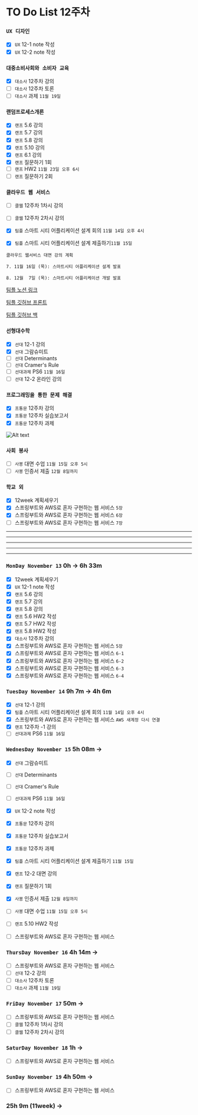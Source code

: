 # TO Do List 12주차

### `UX 디자인` 
- [x] `UX` 12-1 note 작성
- [x] `UX` 12-2 note 작성

### `대중소비사회와 소비자 교육`
- [x] `대소사` 12주차 강의
- [ ] `대소사` 12주차 토론
- [ ] `대소사` 과제 `11월 19일`

### `랜덤프로세스개론`
- [x] `랜프` 5.6 강의
- [x] `랜프` 5.7 강의
- [x] `랜프` 5.8 강의
- [x] `랜프` 5.10 강의
- [x] `랜프` 6.1 강의
- [x] `랜프` 질문하기 1회
- [ ] `랜프` HW2 `11월 23일 오후 6시`
- [ ] `랜프` 질문하기 2회

### `클라우드 웹 서비스`
- [ ] `클웹` 12주차 1차시 강의
- [ ] `클웹` 12주차 2차시 강의
- [x] `팀플` 스마트 시티 어플리케이션 설계 회의 `11월 14일 오후 4시`
- [x] `팀플` 스마트 시티 어플리케이션 설계 제출하기`11월 15일`


```
클라우드 웹서비스 대면 강의 계획

7. 11월 16일 (목): 스마트시티 어플리케이션 설계 발표

8. 12월  7일 (목): 스마트시티 어플리케이션 개발 발표
```

[팀플 노션 링크](https://www.notion.so/Cloud-Web-Service-Team-Project-cb7f98e2e37c43fd98b7937e0d5018c5)

[팀플 깃허브 프론트](https://github.com/woo4826/Cloud-Web-Service-SNS-web)

[팀플 깃허브 백](https://github.com/woo4826/Cloud-Web-Service-SNS-server)

### `선형대수학`
- [x] `선대` 12-1 강의
- [x] `선대` 그람슈미트
- [ ] `선대` Determinants
- [ ] `선대` Cramer's Rule
- [ ] `선대과제` PS6 `11월 16일`
- [ ] `선대` 12-2 온라인 강의

### `프로그래밍을 통한 문제 해결`
- [x] `프통문` 12주차 강의
- [x] `프통문` 12주차 실습보고서
- [x] `프통문` 12주차 과제

![Alt text](%E1%84%91%E1%85%B3%E1%84%90%E1%85%A9%E1%86%BC%E1%84%86%E1%85%AE%E1%86%AB%E1%84%80%E1%85%A1%E1%86%BC%E1%84%8B%E1%85%B4%E1%84%80%E1%85%A8%E1%84%92%E1%85%AC%E1%86%A8%E1%84%89%E1%85%A5.png)

### `사회 봉사`
- [ ] `사봉` 대면 수업 `11월 15일 오후 5시`
- [ ] `사봉` 인증서 제출 `12월 8일까지`

### `학교 외`
- [x] 12week 계획세우기
- [x] 스프링부트와 AWS로 혼자 구현하는 웹 서비스 `5장`
- [x] 스프링부트와 AWS로 혼자 구현하는 웹 서비스 `6장`
- [ ] 스프링부트와 AWS로 혼자 구현하는 웹 서비스 `7장`

---
---
---
---
---

### `MonDay November 13` 0h -> 6h 33m
- [x] 12week 계획세우기
- [x] `UX` 12-1 note 작성
- [x] `랜프` 5.6 강의
- [x] `랜프` 5.7 강의
- [x] `랜프` 5.8 강의
- [x] `랜프` 5.6 HW2 작성
- [x] `랜프` 5.7 HW2 작성
- [x] `랜프` 5.8 HW2 작성
- [x] `대소사` 12주차 강의
- [x] 스프링부트와 AWS로 혼자 구현하는 웹 서비스 `5장`
- [x] 스프링부트와 AWS로 혼자 구현하는 웹 서비스 `6-1`
- [x] 스프링부트와 AWS로 혼자 구현하는 웹 서비스 `6-2`
- [x] 스프링부트와 AWS로 혼자 구현하는 웹 서비스 `6-3`
- [x] 스프링부트와 AWS로 혼자 구현하는 웹 서비스 `6-4`

### `TuesDay November 14` 9h 7m -> 4h 6m
- [x] `선대` 12-1 강의
- [x] `팀플` 스마트 시티 어플리케이션 설계 회의 `11월 14일 오후 4시`
- [x] 스프링부트와 AWS로 혼자 구현하는 웹 서비스 `AWS 새계정 다시 연결`
- [x] `랜프` 12주차 -1 강의
- [ ] `선대과제` PS6 `11월 16일`

### `WednesDay November 15` 5h 08m ->
- [x] `선대` 그람슈미트
- [ ] `선대` Determinants
- [ ] `선대` Cramer's Rule
- [ ] `선대과제` PS6 `11월 16일`

- [x] `UX` 12-2 note 작성
- [x] `프통문` 12주차 강의
- [x] `프통문` 12주차 실습보고서
- [x] `프통문` 12주차 과제
- [x] `팀플` 스마트 시티 어플리케이션 설계 제출하기 `11월 15일`
- [x] `랜프` 12-2 대면 강의
- [x] `랜프` 질문하기 1회
- [x] `사봉` 인증서 제출 `12월 8일까지`
- [ ] `사봉` 대면 수업 `11월 15일 오후 5시`
- [ ] `랜프` 5.10 HW2 작성
- [ ] 스프링부트와 AWS로 혼자 구현하는 웹 서비스

### `ThursDay November 16` 4h 14m ->
- [ ] 스프링부트와 AWS로 혼자 구현하는 웹 서비스
- [ ] `선대` 12-2 강의
- [ ] `대소사` 12주차 토론
- [ ] `대소사` 과제 `11월 19일`

### `FriDay November 17` 50m ->
- [ ] 스프링부트와 AWS로 혼자 구현하는 웹 서비스
- [ ] `클웹` 12주차 1차시 강의
- [ ] `클웹` 12주차 2차시 강의

### `SaturDay November 18` 1h ->
- [ ] 스프링부트와 AWS로 혼자 구현하는 웹 서비스

### `SunDay November 19` 4h 50m ->
- [ ] 스프링부트와 AWS로 혼자 구현하는 웹 서비스

### 25h 9m (11week) ->  
